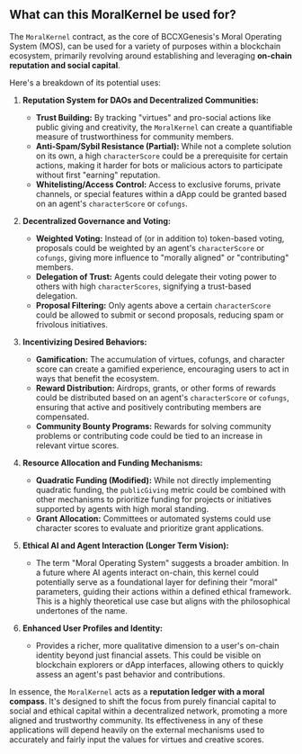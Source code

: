## What can this MoralKernel be used for?

The `MoralKernel` contract, as the core of BCCXGenesis's Moral Operating System (MOS), can be used for a variety of purposes within a blockchain ecosystem, primarily revolving around establishing and leveraging **on-chain reputation and social capital**.

Here's a breakdown of its potential uses:

1.  **Reputation System for DAOs and Decentralized Communities:**
    * **Trust Building:** By tracking "virtues" and pro-social actions like public giving and creativity, the `MoralKernel` can create a quantifiable measure of trustworthiness for community members.
    * **Anti-Spam/Sybil Resistance (Partial):** While not a complete solution on its own, a high `characterScore` could be a prerequisite for certain actions, making it harder for bots or malicious actors to participate without first "earning" reputation.
    * **Whitelisting/Access Control:** Access to exclusive forums, private channels, or special features within a dApp could be granted based on an agent's `characterScore` or `cofungs`.

2.  **Decentralized Governance and Voting:**
    * **Weighted Voting:** Instead of (or in addition to) token-based voting, proposals could be weighted by an agent's `characterScore` or `cofungs`, giving more influence to "morally aligned" or "contributing" members.
    * **Delegation of Trust:** Agents could delegate their voting power to others with high `characterScores`, signifying a trust-based delegation.
    * **Proposal Filtering:** Only agents above a certain `characterScore` could be allowed to submit or second proposals, reducing spam or frivolous initiatives.

3.  **Incentivizing Desired Behaviors:**
    * **Gamification:** The accumulation of virtues, cofungs, and character score can create a gamified experience, encouraging users to act in ways that benefit the ecosystem.
    * **Reward Distribution:** Airdrops, grants, or other forms of rewards could be distributed based on an agent's `characterScore` or `cofungs`, ensuring that active and positively contributing members are compensated.
    * **Community Bounty Programs:** Rewards for solving community problems or contributing code could be tied to an increase in relevant virtue scores.

4.  **Resource Allocation and Funding Mechanisms:**
    * **Quadratic Funding (Modified):** While not directly implementing quadratic funding, the `publicGiving` metric could be combined with other mechanisms to prioritize funding for projects or initiatives supported by agents with high moral standing.
    * **Grant Allocation:** Committees or automated systems could use character scores to evaluate and prioritize grant applications.

5.  **Ethical AI and Agent Interaction (Longer Term Vision):**
    * The term "Moral Operating System" suggests a broader ambition. In a future where AI agents interact on-chain, this kernel could potentially serve as a foundational layer for defining their "moral" parameters, guiding their actions within a defined ethical framework. This is a highly theoretical use case but aligns with the philosophical undertones of the name.

6.  **Enhanced User Profiles and Identity:**
    * Provides a richer, more qualitative dimension to a user's on-chain identity beyond just financial assets. This could be visible on blockchain explorers or dApp interfaces, allowing others to quickly assess an agent's past behavior and contributions.

In essence, the `MoralKernel` acts as a **reputation ledger with a moral compass**. It's designed to shift the focus from purely financial capital to social and ethical capital within a decentralized network, promoting a more aligned and trustworthy community. Its effectiveness in any of these applications will depend heavily on the external mechanisms used to accurately and fairly input the values for virtues and creative scores.
